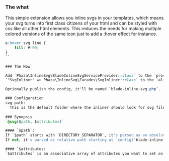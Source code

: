 ### The what
This simple extension allows you inline svgs in your templates, which means your svg turns into first class citizens of your html and can be styled with css like all other html elements.
This reduces the needs for making multiple colored versions of the same icon just to add a :hover effect for instance.

```CSS
a:hover svg line {
	fill: #r00;
}
``
 
### The How`

Add `Phaza\InlineSvg\BladeInlineSvgServiceProvider::class` to the `providers` array and  
`"SvgInliner" => Phaza\InlineSvg\Facades\SvgInliner::class` to the `aliases` array in `config/app.php`.

Optionally publish the config, it'll be named `blade-inline-svg.php`.

### Configuration
svg-path:  
  This is the default folder where the inliner should look for svg files.
  
### Synopsis
`@svg($path, $attributes)`

#### `$path`:
If `$path` starts with `DIRECTORY_SEPARATOR`, it's parsed as an absolute path.  
If not, it's parsed as relative path starting at `config('blade-inline-svg.svg-path')` 

#### `$attributes:
`$attributes` is an associative array of attributes you want to set on the svg element. Use this to add classes (or transforms) to easy reference the svg.
